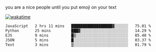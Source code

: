 you are a nice people until you put emoji on your text

[![wakatime](https://wakatime.com/badge/user/87646243-158a-4241-a3cb-668e1fa2dbb8.svg)](https://wakatime.com/@87646243-158a-4241-a3cb-668e1fa2dbb8)
<!--START_SECTION:waka-->

```txt
JavaScript   2 hrs 11 mins   ██████████████████▓░░░░░░   75.01 %
Python       25 mins         ███▓░░░░░░░░░░░░░░░░░░░░░   14.29 %
EJS          9 mins          █▒░░░░░░░░░░░░░░░░░░░░░░░   05.40 %
JSON         5 mins          █░░░░░░░░░░░░░░░░░░░░░░░░   03.37 %
Text         3 mins          ▒░░░░░░░░░░░░░░░░░░░░░░░░   01.79 %
```

<!--END_SECTION:waka-->
